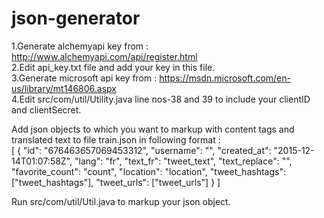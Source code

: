 # json-generator
1.Generate alchemyapi key from : http://www.alchemyapi.com/api/register.html  
2.Edit api_key.txt file and add your key in this file.  
3.Generate microsoft api key from : https://msdn.microsoft.com/en-us/library/mt146806.aspx  
4.Edit src/com/util/Utility.java line nos-38 and 39 to include your clientID and clientSecret.  

Add json objects to which you want to markup with content tags and translated text to file train.json in following format :  
[
{
"id": "676463657069453312",
"username": "",
"created_at": "2015-12-14T01:07:58Z",
"lang": "fr",
"text_fr": "tweet_text",
"text_replace": "",
"favorite_count": "count",
"location": "location",
"tweet_hashtags": ["tweet_hashtags"],
"tweet_urls": ["tweet_urls"]
}
]
  
Run src/com/util/Util.java to markup your json object.  
